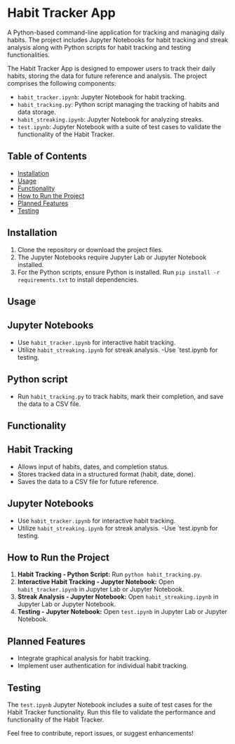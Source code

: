 
# Habit Tracker App

A Python-based command-line application for tracking and managing daily habits. The project includes Jupyter Notebooks for habit tracking and streak analysis along with Python scripts for habit tracking and testing functionalities.

The Habit Tracker App is designed to empower users to track their daily habits, storing the data for future reference and analysis. The project comprises the following components:

- `habit_tracker.ipynb`: Jupyter Notebook for habit tracking.
- `habit_tracking.py`: Python script managing the tracking of habits and data storage.
- `habit_streaking.ipynb`: Jupyter Notebook for analyzing streaks.
- `test.ipynb`: Jupyter Notebook with a suite of test cases to validate the functionality of the Habit Tracker.





## Table of Contents

- [Installation](#installation)
- [Usage](#usage)
- [Functionality](#functionality)
- [How to Run the Project](#how-to-run-the-project)
- [Planned Features](#planned-features)
- [Testing](#testing)

## Installation

1. Clone the repository or download the project files.
2. The Jupyter Notebooks require Jupyter Lab or Jupyter Notebook installed.
3. For the Python scripts, ensure Python is installed. Run `pip install -r requirements.txt` to install dependencies.


## Usage


## Jupyter Notebooks

- Use `habit_tracker.ipynb` for interactive habit tracking.
- Utilize `habit_streaking.ipynb` for streak analysis.
-Use ´test.ipynb for testing.

## Python script

- Run `habit_tracking.py` to track habits, mark their completion, and save the data to a CSV file.
## Functionality
## Habit Tracking

- Allows input of habits, dates, and completion status.
- Stores tracked data in a structured format (habit, date, done).
- Saves the data to a CSV file for future reference.


## Jupyter Notebooks

- Use `habit_tracker.ipynb` for interactive habit tracking.
- Utilize `habit_streaking.ipynb` for streak analysis.
-Use ´test.ipynb for testing.

## How to Run the Project


1. **Habit Tracking - Python Script:** Run `python habit_tracking.py`.
2. **Interactive Habit Tracking - Jupyter Notebook:** Open `habit_tracker.ipynb` in Jupyter Lab or Jupyter Notebook.
3. **Streak Analysis - Jupyter Notebook:** Open `habit_streaking.ipynb` in Jupyter Lab or Jupyter Notebook.
4. **Testing - Jupyter Notebook:** Open `test.ipynb` in Jupyter Lab or Jupyter Notebook.

## Planned Features

- Integrate graphical analysis for habit tracking.
- Implement user authentication for individual habit tracking.

## Testing


The `test.ipynb` Jupyter Notebook includes a suite of test cases for the Habit Tracker functionality. Run this file to validate the performance and functionality of the Habit Tracker.

Feel free to contribute, report issues, or suggest enhancements!

